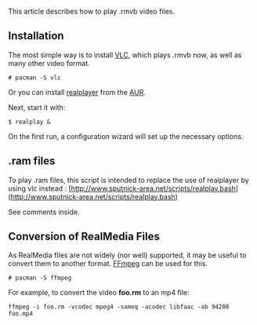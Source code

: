 This article describes how to play .rmvb video files.

## Installation

The most simple way is to install [VLC](/index.php/VLC "VLC"), which plays .rmvb now, as well as many other video format.

```
# pacman -S vlc

```

Or you can install [realplayer](https://aur.archlinux.org/packages/realplayer/) from the [AUR](/index.php/AUR "AUR").

Next, start it with:

```
$ realplay &

```

On the first run, a configuration wizard will set up the necessary options.

## .ram files

To play .ram files, this script is intended to replace the use of realplayer by using vlc instead : [http://www.sputnick-area.net/scripts/realplay.bash](http://www.sputnick-area.net/scripts/realplay.bash)

See comments inside.

## Conversion of RealMedia Files

As RealMedia files are not widely (nor well) supported, it may be useful to convert them to another format. [FFmpeg](http://ffmpeg.org/) can be used for this.

```
# pacman -S ffmpeg

```

For example, to convert the video **foo.rm** to an mp4 file:

```
ffmpeg -i foo.rm -vcodec mpeg4 -sameq -acodec libfaac -ab 94208 foo.mp4

```